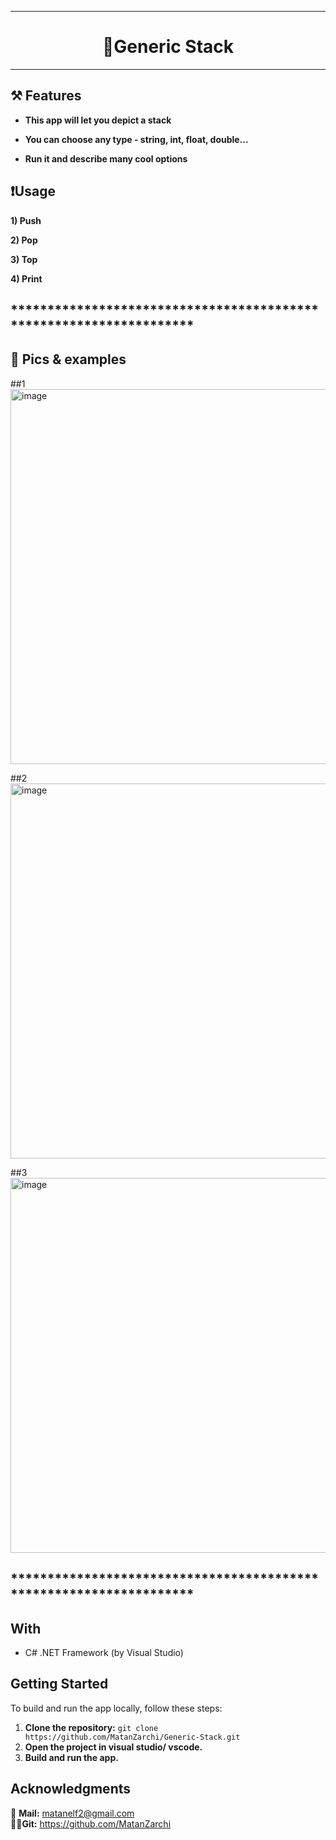 ***

<h1 align="center"> 💾Generic Stack </h1>

***


## ⚒️ Features

- **This app will let you depict a stack**

- **You can choose any type - string, int, float, double...**

- **Run it and describe many cool options**


## ❗Usage

**1) Push**

**2) Pop**

**3) Top**

**4) Print**

## *******************************************************************

## 📌 Pics & examples

##1
<img src="https://github.com/user-attachments/assets/52381b19-7872-4837-85c9-43496db75425" alt="image" width="600" height="auto">

##2
<img src="https://github.com/user-attachments/assets/749fe54a-2c9e-4ee1-993a-f151d77e3d9b" alt="image" width="600" height="auto">

##3
<img src="https://github.com/user-attachments/assets/beb7ec6d-bd71-4f00-8267-4b09bb986353" alt="image" width="600" height="auto">

## *******************************************************************


## With

- C# .NET Framework (by Visual Studio)

## Getting Started

To build and run the app locally, follow these steps:

1. **Clone the repository:** `git clone https://github.com/MatanZarchi/Generic-Stack.git`
3. **Open the project in visual studio/ vscode.**
4. **Build and run the app.**

## Acknowledgments

📧 **Mail:** [matanelf2@gmail.com](url)  
👨‍💻**Git:** https://github.com/MatanZarchi 

